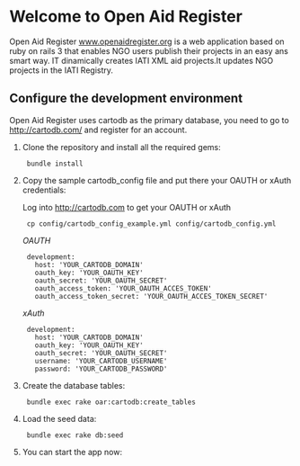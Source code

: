 Welcome to Open Aid Register
============================

Open Aid Register www.openaidregister.org is a web application based on ruby on rails 3 that enables NGO users publish their projects in an easy ans smart way. IT dinamically creates IATI XML aid projects.It updates NGO projects in the IATI Registry.


Configure the development environment
-------------------------------------

Open Aid Register uses cartodb as the primary database, you need to go to http://cartodb.com/ and register for an account.

1. Clone the repository and install all the required gems:

        bundle install

2. Copy the sample cartodb_config file and put there your OAUTH or xAuth credentials:

   Log into http://cartodb.com to get your OAUTH or xAuth

        cp config/cartodb_config_example.yml config/cartodb_config.yml

   *OAUTH*

        development:
          host: 'YOUR_CARTODB_DOMAIN'
          oauth_key: 'YOUR_OAUTH_KEY'
          oauth_secret: 'YOUR_OAUTH_SECRET'
          oauth_access_token: 'YOUR_OAUTH_ACCES_TOKEN'
          oauth_access_token_secret: 'YOUR_OAUTH_ACCES_TOKEN_SECRET'

   *xAuth*

        development:
          host: 'YOUR_CARTODB_DOMAIN'
          oauth_key: 'YOUR_OAUTH_KEY'
          oauth_secret: 'YOUR_OAUTH_SECRET'
          username: 'YOUR_CARTODB_USERNAME'
          password: 'YOUR_CARTODB_PASSWORD'

3. Create the database tables:

        bundle exec rake oar:cartodb:create_tables

4. Load the seed data:

        bundle exec rake db:seed

5. You can start the app now:





